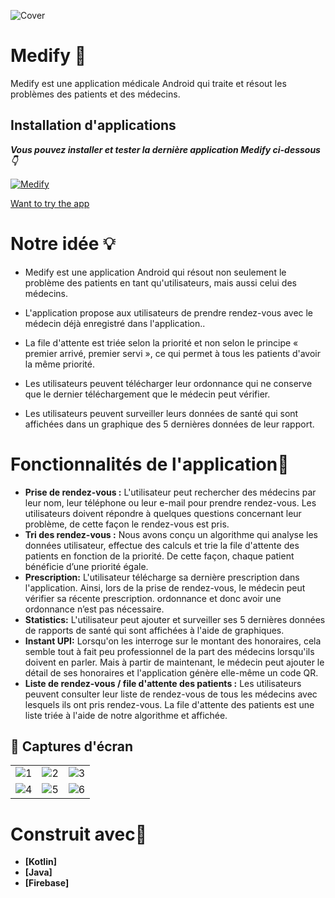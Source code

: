 ![Cover](https://github.com/aritra-tech/Medify/assets/62587060/7a8cbbf3-d1c9-4e2f-8a6b-fb480a0714d5)


# Medify 💊
Medify est une application médicale Android qui traite et résout les problèmes des patients et des médecins. 

## Installation d'applications

***Vous pouvez installer et tester la dernière application Medify ci-dessous 👇***

[![Medify](https://img.shields.io/badge/Medify✅-APK-red.svg?style=for-the-badge&logo=android)](https://github.com/aritra-tech/Medify/releases/tag/1.0.0)

[Want to try the app](https://appetize.io/app/oqjrqtjcckwae4lsnghggdonpi?device=pixel4&osVersion=11.0&scale=50)

# Notre idée 💡
- Medify est une application Android qui résout non seulement le problème des patients en tant qu'utilisateurs, mais aussi celui des médecins.

- L'application propose aux utilisateurs de prendre rendez-vous avec le médecin déjà enregistré dans l'application..

- La file d'attente est triée selon la priorité et non selon le principe « premier arrivé, premier servi », ce qui permet à tous les patients d'avoir la même priorité.

- Les utilisateurs peuvent télécharger leur ordonnance qui ne conserve que le dernier téléchargement que le médecin peut vérifier.

- Les utilisateurs peuvent surveiller leurs données de santé qui sont affichées dans un graphique des 5 dernières données de leur rapport.

# Fonctionnalités de l'application🎯

- <b>Prise de rendez-vous :</b> L'utilisateur peut rechercher des médecins par leur nom, leur téléphone ou leur e-mail pour prendre rendez-vous.
Les utilisateurs doivent répondre à quelques questions concernant leur problème, de cette façon le rendez-vous est pris.
- <b>Tri des rendez-vous :</b> Nous avons conçu un algorithme qui analyse les données utilisateur, effectue des calculs et trie la file d'attente des patients en fonction de la priorité. 
De cette façon, chaque patient bénéficie d’une priorité égale.
- <b>Prescription:</b> L'utilisateur télécharge sa dernière prescription dans l'application. Ainsi, lors de la prise de rendez-vous, le médecin peut vérifier sa récente prescription. 
ordonnance et donc avoir une ordonnance n’est pas nécessaire.
- <b>Statistics:</b> L'utilisateur peut ajouter et surveiller ses 5 dernières données de rapports de santé qui sont affichées à l'aide de graphiques.
- <b>Instant UPI:</b> Lorsqu'on les interroge sur le montant des honoraires, cela semble tout à fait peu professionnel de la part des médecins lorsqu'ils doivent en parler. 
Mais à partir de maintenant, le médecin peut ajouter le détail de ses honoraires et l'application génère elle-même un code QR.
- <b>Liste de rendez-vous / file d'attente des patients :</b> Les utilisateurs peuvent consulter leur liste de rendez-vous de tous les médecins avec lesquels ils ont pris rendez-vous. 
La file d'attente des patients est une liste triée à l'aide de notre algorithme et affichée. 

## 📸 Captures d'écran

|   |   |   |
|---|---|---|
| ![1](https://github.com/aritra-tech/Medify/assets/62587060/57983983-452f-40cc-a1e6-5bea3de252f6) | ![2](https://github.com/aritra-tech/Medify/assets/62587060/fe897a3e-7a73-497c-a15b-fc1ed4737625) | ![3](https://github.com/aritra-tech/Medify/assets/62587060/b095a832-e2ce-4748-8bb4-89f102f5853d)
| ![4](https://github.com/aritra-tech/Medify/assets/62587060/61f0a2c0-7499-4c33-b3aa-ebdc8fab2487) | ![5](https://github.com/aritra-tech/Medify/assets/62587060/9e4b7d0a-aa6a-4954-afef-257c80fd6487) | ![6](https://github.com/aritra-tech/Medify/assets/62587060/665ae932-e1ee-4dcb-8c83-b5a4ce74150f)


# Construit avec🔩

- <b>[Kotlin]
- <b>[Java]
- <b>[Firebase]


  
